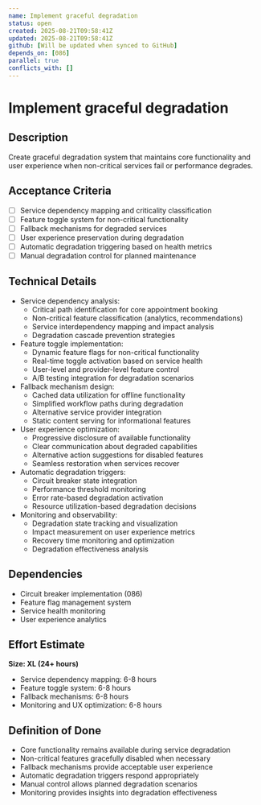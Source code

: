```yaml
---
name: Implement graceful degradation
status: open
created: 2025-08-21T09:58:41Z
updated: 2025-08-21T09:58:41Z
github: [Will be updated when synced to GitHub]
depends_on: [086]
parallel: true
conflicts_with: []
---
```


# Implement graceful degradation

## Description
Create graceful degradation system that maintains core functionality and user experience when non-critical services fail or performance degrades.

## Acceptance Criteria
- [ ] Service dependency mapping and criticality classification
- [ ] Feature toggle system for non-critical functionality
- [ ] Fallback mechanisms for degraded services
- [ ] User experience preservation during degradation
- [ ] Automatic degradation triggering based on health metrics
- [ ] Manual degradation control for planned maintenance

## Technical Details
- Service dependency analysis:
  - Critical path identification for core appointment booking
  - Non-critical feature classification (analytics, recommendations)
  - Service interdependency mapping and impact analysis
  - Degradation cascade prevention strategies
- Feature toggle implementation:
  - Dynamic feature flags for non-critical functionality
  - Real-time toggle activation based on service health
  - User-level and provider-level feature control
  - A/B testing integration for degradation scenarios
- Fallback mechanism design:
  - Cached data utilization for offline functionality
  - Simplified workflow paths during degradation
  - Alternative service provider integration
  - Static content serving for informational features
- User experience optimization:
  - Progressive disclosure of available functionality
  - Clear communication about degraded capabilities
  - Alternative action suggestions for disabled features
  - Seamless restoration when services recover
- Automatic degradation triggers:
  - Circuit breaker state integration
  - Performance threshold monitoring
  - Error rate-based degradation activation
  - Resource utilization-based degradation decisions
- Monitoring and observability:
  - Degradation state tracking and visualization
  - Impact measurement on user experience metrics
  - Recovery time monitoring and optimization
  - Degradation effectiveness analysis

## Dependencies
- Circuit breaker implementation (086)
- Feature flag management system
- Service health monitoring
- User experience analytics

## Effort Estimate
**Size: XL (24+ hours)**
- Service dependency mapping: 6-8 hours
- Feature toggle system: 6-8 hours
- Fallback mechanisms: 6-8 hours
- Monitoring and UX optimization: 6-8 hours

## Definition of Done
- Core functionality remains available during service degradation
- Non-critical features gracefully disabled when necessary
- Fallback mechanisms provide acceptable user experience
- Automatic degradation triggers respond appropriately
- Manual control allows planned degradation scenarios
- Monitoring provides insights into degradation effectiveness